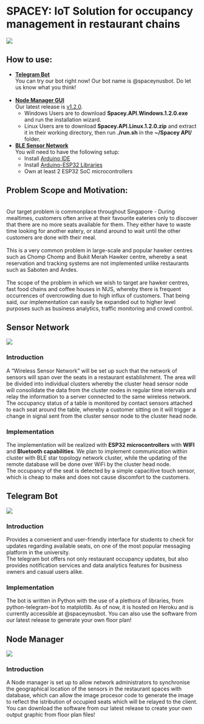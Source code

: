 # SPACEY: IoT Solution for occupancy management in restaurant chains
![](https://img.theculturetrip.com/wp-content/uploads/2018/05/de4wxm.jpg)


## How to use:
* [**Telegram Bot**](https://github.com/kaiwen98/spacey/tree/master/Server)
  <br>You can try our bot right now! Our bot name is @spaceynusbot. Do let us know what you think! </br><br/>
* [**Node Manager GUI**](https://github.com/kaiwen98/spacey/tree/master/Spacey%20API)
<br>Our latest release is [v1.2.0](https://github.com/kaiwen98/spacey/releases/tag/1.2.0). 
  * Windows Users are to download **Spacey.API.Windows.1.2.0.exe** and run the installation wizard.
  * Linux Users are to download **Spacey.API.Linux.1.2.0.zip** and extract it in their working directory, then run **./run.sh** in the **~/Spacey API/** folder.
* [**BLE Sensor Network**](https://github.com/kaiwen98/spacey/tree/master/Sensor%20Network/SpaceyNodes)
<br>You will need to have the following setup:</br>
  * Install [Arduino IDE](https://www.arduino.cc/en/main/software)
  * Install [Arduino-ESP32 Libraries](https://github.com/espressif/arduino-esp32)
  * Own at least 2 ESP32 SoC microcontrollers

## Problem Scope and Motivation:
  <p><br> Our target problem is commonplace throughout Singapore - During mealtimes, customers often arrive at their favourite eateries only to discover that there are no more seats available for them. They either have to waste time looking for another eatery, or stand around to wait until the other customers are done with their meal. </br>
  <br> This is a very common problem in large-scale and popular hawker centres such as Chomp Chomp and Bukit Merah Hawker centre, whereby a seat reservation and tracking systems are not implemented unlike restaurants such as Saboten and Andes. </br>
 	<br> The scope of the problem in which we wish to target  are hawker centres, fast food chains and coffee houses in NUS, whereby there is frequent occurrences of overcrowding due to high influx of customers. That being said, our implementation can easily be expanded out to higher level purposes such as business analytics, traffic monitoring and crowd control. </br> 
  

## Sensor Network
![](https://cdn-reichelt.de/bilder/web/xxl_ws/A300/SBC-NODEMCU-ESP32-01.png)
### Introduction
   A “Wireless Sensor Network” will be set up such that the network of sensors will span over the seats in a restaurant establishment. The area will be divided into individual clusters whereby the cluster head sensor node will consolidate the data from the cluster nodes in regular time intervals and relay the information to a server connected to the same wireless network.
  <br> The occupancy status of a table is monitored by contact sensors attached to each seat around the table, whereby a customer sitting on it will trigger a change in signal sent from the cluster sensor node to the cluster head node. </br>
  
### Implementation
  The implementation will be realized with **ESP32 microcontrollers** with **WIFI** and **Bluetooth capabilities**. We plan to implement communication within cluster with BLE star topology network cluster, while the updating of the remote database will be done over WiFi by the cluster head node. 
  <br>The occupancy of the seat is detected by a simple capacitive touch sensor, which is cheap to make and does not cause discomfort to the customers.  </br>

## Telegram Bot
![](https://lh3.googleusercontent.com/ZU9cSsyIJZo6Oy7HTHiEPwZg0m2Crep-d5ZrfajqtsH-qgUXSqKpNA2FpPDTn-7qA5Q)
### Introduction
Provides a convenient and user-friendly interface for students to check for updates regarding available seats, on one of the most popular messaging platform in the university. 
<br>The telegram bot offers not only restaurant occupancy updates, but also provides notification services and data analytics features for business owners and casual users alike.</br>
  
### Implementation
  The bot is written in Python with the use of a plethora of libraries, from python-telegram-bot to matplotlib. As of now, it is hosted on Heroku and is currently accessible at @spaceynusbot. You can also use the software from our latest release to generate your own floor plan!
  
## Node Manager
<img src = https://github.com/kaiwen98/spacey/blob/master/images/gui%20scrnshot.png>

### Introduction
   A Node manager is set up to allow network administrators to synchronise the geographical location of the sensors in the restaurant spaces with database, which can allow the image procesor code to generate the image to reflect the istribution of occupied seats which will be relayed to the client.
  <br> You can download the software from our latest release to create your own output graphic from floor plan files! </br>


  
  
